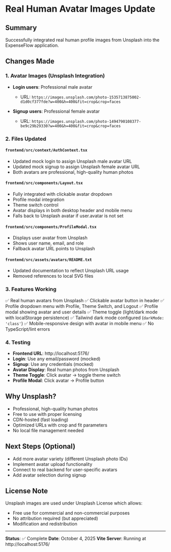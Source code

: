 # Real Human Avatar Images Update

## Summary
Successfully integrated real human profile images from Unsplash into the ExpenseFlow application.

## Changes Made

### 1. Avatar Images (Unsplash Integration)
- **Login users**: Professional male avatar
  - URL: `https://images.unsplash.com/photo-1535713875002-d1d0cf377fde?w=400&h=400&fit=crop&crop=faces`
  
- **Signup users**: Professional female avatar
  - URL: `https://images.unsplash.com/photo-1494790108377-be9c29b29330?w=400&h=400&fit=crop&crop=faces`

### 2. Files Updated

#### `frontend/src/context/AuthContext.tsx`
- Updated mock login to assign Unsplash male avatar URL
- Updated mock signup to assign Unsplash female avatar URL
- Both avatars are professional, high-quality human photos

#### `frontend/src/components/Layout.tsx`
- Fully integrated with clickable avatar dropdown
- Profile modal integration
- Theme switch control
- Avatar displays in both desktop header and mobile menu
- Falls back to Unsplash avatar if user.avatar is not set

#### `frontend/src/components/ProfileModal.tsx`
- Displays user avatar from Unsplash
- Shows user name, email, and role
- Fallback avatar URL points to Unsplash

#### `frontend/src/assets/avatars/README.txt`
- Updated documentation to reflect Unsplash URL usage
- Removed references to local SVG files

### 3. Features Working
✅ Real human avatars from Unsplash
✅ Clickable avatar button in header
✅ Profile dropdown menu with Profile, Theme Switch, and Logout
✅ Profile modal showing avatar and user details
✅ Theme toggle (light/dark mode with localStorage persistence)
✅ Tailwind dark mode configured (`darkMode: 'class'`)
✅ Mobile-responsive design with avatar in mobile menu
✅ No TypeScript/lint errors

### 4. Testing
- **Frontend URL**: http://localhost:5176/
- **Login**: Use any email/password (mocked)
- **Signup**: Use any credentials (mocked)
- **Avatar Display**: Real human photos from Unsplash
- **Theme Toggle**: Click avatar → toggle theme switch
- **Profile Modal**: Click avatar → Profile button

## Why Unsplash?
- Professional, high-quality human photos
- Free to use with proper licensing
- CDN-hosted (fast loading)
- Optimized URLs with crop and fit parameters
- No local file management needed

## Next Steps (Optional)
- Add more avatar variety (different Unsplash photo IDs)
- Implement avatar upload functionality
- Connect to real backend for user-specific avatars
- Add avatar selection during signup

## License Note
Unsplash images are used under Unsplash License which allows:
- Free use for commercial and non-commercial purposes
- No attribution required (but appreciated)
- Modification and redistribution

---
**Status**: ✅ Complete
**Date**: October 4, 2025
**Vite Server**: Running at http://localhost:5176/
